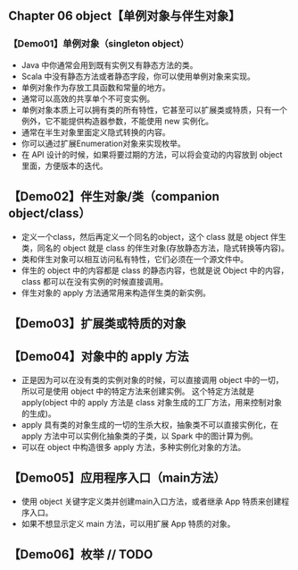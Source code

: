 ## Chapter 06 object【单例对象与伴生对象】

### 【Demo01】单例对象（singleton object）

- Java 中你通常会用到既有实例又有静态方法的类。
- Scala 中没有静态方法或者静态字段，你可以使用单例对象来实现。
- 单例对象作为存放工具函数和常量的地方。
- 通常可以高效的共享单个不可变实例。
- 单例对象本质上可以拥有类的所有特性，它甚至可以扩展类或特质，只有一个例外，它不能提供构造器参数，不能使用 new 实例化。
- 通常在半生对象里面定义隐式转换的内容。
- 你可以通过扩展Enumeration对象来实现枚举。
- 在 API 设计的时候，如果将要过期的方法，可以将会变动的内容放到 object 里面，方便版本的迭代。

## 【Demo02】伴生对象/类（companion object/class）

- 定义一个class，然后再定义一个同名的object，这个 class 就是 object 伴生类，同名的 object 就是 class 的伴生对象(存放静态方法，隐式转换等内容)。
- 类和伴生对象可以相互访问私有特性，它们必须在一个源文件中。
- 伴生的 object 中的内容都是 class 的静态内容，也就是说 Object 中的内容，class 都可以在没有实例的时候直接调用。
- 伴生对象的 apply 方法通常用来构造伴生类的新实例。

## 【Demo03】扩展类或特质的对象

## 【Demo04】对象中的 apply 方法

- 正是因为可以在没有类的实例对象的时候，可以直接调用 object 中的一切，所以可是使用 object 中的特定方法来创建实例。
  这个特定方法就是 apply(object 中的 apply 方法是 class 对象生成的工厂方法，用来控制对象的生成)。
- apply 具有类的对象生成的一切的生杀大权，抽象类不可以直接实例化，在 apply 方法中可以实例化抽象类的子类，以 Spark 中的图计算为例。
- 可以在 object 中构造很多 apply 方法，多种实例化对象的方法。

## 【Demo05】应用程序入口（main方法）

- 使用 object 关键字定义类并创建main入口方法，或者继承 App 特质来创建程序入口。
- 如果不想显示定义 main 方法，可以用扩展 App 特质的对象。

## 【Demo06】枚举 // TODO